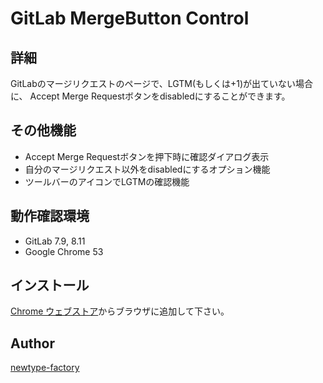 GitLab MergeButton Control
====

## 詳細

GitLabのマージリクエストのページで、LGTM(もしくは+1)が出ていない場合に、
Accept Merge Requestボタンをdisabledにすることができます。

## その他機能

* Accept Merge Requestボタンを押下時に確認ダイアログ表示
* 自分のマージリクエスト以外をdisabledにするオプション機能
* ツールバーのアイコンでLGTMの確認機能

## 動作確認環境

* GitLab 7.9, 8.11
* Google Chrome 53

## インストール

[Chrome ウェブストア](https://chrome.google.com/webstore/category/apps?hl=ja)からブラウザに追加して下さい。

## Author

[newtype-factory](https://github.com/newtype-factory)

